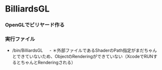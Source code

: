 # BilliardsGL
### OpenGLでビリヤード作る

### 実行ファイル
  - /bin/BilliardsGL
　 - ＊外部ファイルであるShaderのPath指定がまだちゃんとできていないため、ObjectのRenderingができていない（XcodeでRUNするとちゃんとRenderingされる） 
